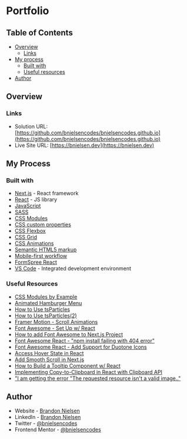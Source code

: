 # Portfolio

## Table of Contents

- [Overview](#overview)
  - [Links](#links)
- [My process](#my-process)
  - [Built with](#built-with)
  - [Useful resources](#useful-resources)
- [Author](#author)

## Overview








### Links

- Solution URL: [https://github.com/bnielsencodes/bnielsencodes.github.io](https://github.com/bnielsencodes/bnielsencodes.github.io)
- Live Site URL: [https://bnielsen.dev](https://bnielsen.dev)

## My Process

### Built with

- [Next.js](https://nextjs.org/) - React framework
- [React](https://reactjs.org/) - JS library
- [JavaScript](https://developer.mozilla.org/en-US/docs/Web/JavaScript)
- [SASS](https://sass-lang.com/)
- [CSS Modules](https://github.com/css-modules/css-modules)
- [CSS custom properties](https://developer.mozilla.org/en-US/docs/Web/CSS/Using_CSS_custom_properties)
- [CSS Flexbox](https://developer.mozilla.org/en-US/docs/Learn/CSS/CSS_layout/Flexbox)
- [CSS Grid](https://developer.mozilla.org/en-US/docs/Web/CSS/CSS_grid_layout)
- [CSS Animations](https://www.w3schools.com/css/css3_animations.asp)
- [Semantic HTML5 markup](https://www.w3schools.com/html/html5_semantic_elements.asp)
- [Mobile-first workflow](https://developer.mozilla.org/en-US/docs/Learn/CSS/CSS_layout/Responsive_Design)
- [FormSpree React](https://help.formspree.io/hc/en-us/articles/360055613373-The-Formspree-React-library)
- [VS Code](https://code.visualstudio.com/) - Integrated development environment

### Useful Resources

- [CSS Modules by Example](https://www.javascriptstuff.com/css-modules-by-example)
- [Animated Hamburger Menu](https://teamtreehouse.com/library/animated-hamburger-menu/animated-hamburger-menu)
- [How to Use tsParticles](https://dev.to/tsparticles/how-to-use-tsparticles-52k)
- [How to Use tsParticles(2)](https://dev.to/tauleshwar/how-to-use-particles-js-in-react-with-react-tsparticles-3dpl)
- [Framer Motion - Scroll Animations](https://www.framer.com/motion/scroll-animations)
- [Font Awesome - Set Up w/ React](https://fontawesome.com/docs/web/use-with/react)
- [How to add Font Awesome to Next.js Project](https://stackoverflow.com/questions/44752189/how-to-add-font-awesome-to-next-js-project)
- [Font Awesome React - "npm install failing with 404 error"](https://stackoverflow.com/questions/69301035/npm-install-failing-with-404-error-fortawesome2fpro-regular-svg-icons-not)
- [Font Awesome React - Add Support for Duotone Icons](https://github.com/FortAwesome/react-fontawesome/issues/259)
- [Access Hover State in React](https://stackoverflow.com/questions/32125708/how-can-i-access-a-hover-state-in-reactjs)
- [Add Smooth Scroll in Next.js](https://stackoverflow.com/questions/69825670/smooth-scroll-in-next-js)
- [How to Build a Tooltip Component w/ React](https://medium.com/@jsmuster/building-a-tooltip-component-with-react-2de14761e02)
- [Implementing Copy-to-Clipboard in React with Clipboard API](https://blog.logrocket.com/implementing-copy-clipboard-react-clipboard-api/)
- ["I am getting the error "The requested resource isn't a valid image.."](https://stackoverflow.com/questions/71617582/i-am-getting-the-error-the-requested-resource-isnt-a-valid-image-for-public-l)

## Author

- Website - [Brandon Nielsen](https://www.bnielsen.dev)
- LinkedIn - [Brandon Nielsen](https://www.linkedin.com/in/bnielsencodes)
- Twitter - [@bnielsencodes](https://twitter.com/bnielsencodes)
- Frontend Mentor - [@bnielsencodes](https://www.frontendmentor.io/profile/bnielsencodes)
